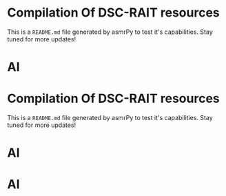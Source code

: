 



# Compilation Of DSC-RAIT resources


This is a ``README.md`` file generated by asmrPy to test it's capabilities. Stay tuned for more updates!
# AI




# Compilation Of DSC-RAIT resources


This is a ``README.md`` file generated by asmrPy to test it's capabilities. Stay tuned for more updates!
# AI

# AI
